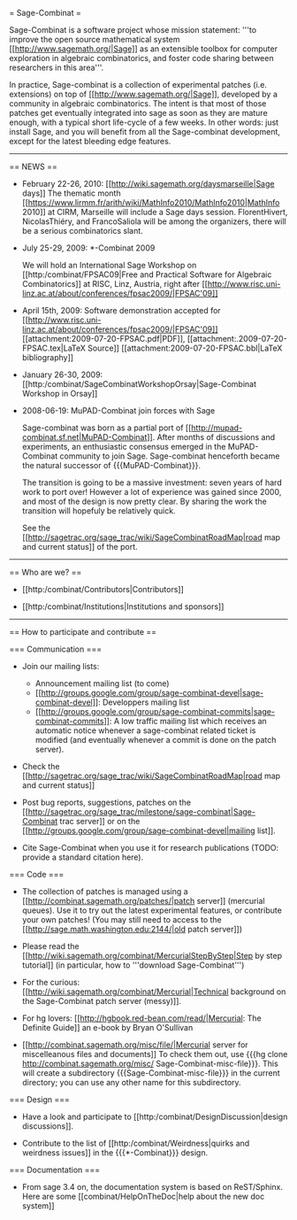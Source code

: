 = Sage-Combinat =

Sage-Combinat is a software project whose mission statement: '''to improve the open source mathematical system [[http://www.sagemath.org/|Sage]] as an extensible toolbox for computer exploration in algebraic combinatorics, and foster code sharing between researchers in this area'''.

In practice, Sage-combinat is a collection of experimental patches (i.e. extensions) on top of [[http://www.sagemath.org/|Sage]], developed by a community in algebraic combinatorics. The intent is that most of those patches get eventually integrated into sage as soon as they are mature enough, with a typical short life-cycle of a few weeks. In other words: just install Sage, and you will benefit from all the Sage-combinat development, except for the latest bleeding edge features.


----
== NEWS ==
 * February 22-26, 2010: [[http://wiki.sagemath.org/daysmarseille|Sage days]] 
   The thematic month [[https://www.lirmm.fr/arith/wiki/MathInfo2010/MathInfo2010|MathInfo 2010]] at CIRM, Marseille will include a Sage days session. FlorentHivert, NicolasThiéry, and FrancoSaliola will be among the organizers, there will be a serious combinatorics slant. 
   
 * July 25-29, 2009: *-Combinat 2009

   We will hold an International Sage Workshop on [[http:/combinat/FPSAC09|Free and Practical Software for Algebraic Combinatorics]] at RISC, Linz, Austria, right after [[http://www.risc.uni-linz.ac.at/about/conferences/fpsac2009/|FPSAC'09]]

 * April 15th, 2009: Software demonstration accepted for [[http://www.risc.uni-linz.ac.at/about/conferences/fpsac2009/|FPSAC'09]]
 [[attachment:2009-07-20-FPSAC.pdf|PDF]], [[attachment:.2009-07-20-FPSAC.tex|LaTeX Source]] [[attachment:2009-07-20-FPSAC.bbl|LaTeX bibliography]]

 * January 26-30, 2009: [[http:/combinat/SageCombinatWorkshopOrsay|Sage-Combinat Workshop in Orsay]]

 * 2008-06-19: MuPAD-Combinat join forces with Sage

    Sage-combinat was born as a partial port of [[http://mupad-combinat.sf.net|MuPAD-Combinat]]. After months of discussions and experiments, an enthusiastic consensus emerged in the MuPAD-Combinat community to join Sage. Sage-combinat henceforth became the natural successor of {{{MuPAD-Combinat}}}.

   The transition is going to be a massive investment: seven years of hard work to port over! However a lot of experience was gained since 2000, and most of the design is now pretty clear. By sharing the work the transition will hopefuly be relatively quick.

   See the [[http://sagetrac.org/sage_trac/wiki/SageCombinatRoadMap|road map and current status]] of the port.

----

== Who are we? ==

 * [[http:/combinat/Contributors|Contributors]]

 * [[http:/combinat/Institutions|Institutions and sponsors]]

----

== How to participate and contribute ==


=== Communication ===

 * Join our mailing lists:
    * Announcement mailing list (to come)
    * [[http://groups.google.com/group/sage-combinat-devel|sage-combinat-devel]]: Developpers mailing list
    * [[http://groups.google.com/group/sage-combinat-commits|sage-combinat-commits]]: A low traffic mailing list which receives an automatic notice whenever a sage-combinat related ticket is modified (and eventually whenever a commit is done on the patch server).
 * Check the  [[http://sagetrac.org/sage_trac/wiki/SageCombinatRoadMap|road map and current status]] 
 * Post bug reports, suggestions, patches on the [[http://sagetrac.org/sage_trac/milestone/sage-combinat|Sage-Combinat trac server]] or on the [[http://groups.google.com/group/sage-combinat-devel|mailing list]].
 
 * Cite Sage-Combinat when you use it for research publications (TODO: provide a standard citation here).

=== Code ===

 * The collection of patches is managed using a [[http://combinat.sagemath.org/patches/|patch server]]  (mercurial queues). Use it to try out the latest experimental features, or contribute your own patches! (You may still need to access to the  [[http://sage.math.washington.edu:2144/|old patch server]])

 * Please read the [[http://wiki.sagemath.org/combinat/MercurialStepByStep|Step by step tutorial]]  (in particular, how to '''download Sage-Combinat''')

 * For the curious: [[http://wiki.sagemath.org/combinat/Mercurial|Technical background on the Sage-Combinat patch server (messy)]].

 * For hg lovers: [[http://hgbook.red-bean.com/read/|Mercurial: The Definite Guide]] an e-book by Bryan O'Sullivan

 * [[http://combinat.sagemath.org/misc/file/|Mercurial server for miscelleanous files and documents]]
   To check them out, use {{{hg clone http://combinat.sagemath.org/misc/ Sage-Combinat-misc-file}}}. This will create a subdirectory {{{Sage-Combinat-misc-file}}} in the current directory; you can use any other name for this subdirectory.

=== Design ===

 * Have a look and participate to [[http:/combinat/DesignDiscussion|design discussions]].

 * Contribute to the list of [[http:/combinat/Weirdness|quirks and weirdness issues]] in the {{{*-Combinat}}} design.

=== Documentation ===

 * From sage 3.4 on, the documentation system is based on ReST/Sphinx. Here are some [[combinat/HelpOnTheDoc|help about the new doc system]]
